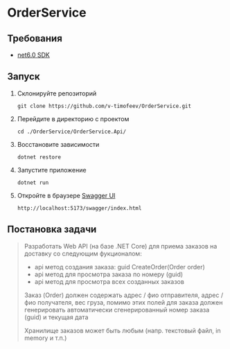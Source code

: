 # OrderService
## Требования
- [net6.0 SDK](https://dotnet.microsoft.com/en-us/download/dotnet/6.0)
## Запуск
1. Склонируйте репозиторий
   ```
   git clone https://github.com/v-timofeev/OrderService.git
   ```
2. Перейдите в директорию с проектом
   ```
   cd ./OrderService/OrderService.Api/
   ```
3. Восстановите зависимости
   ```
   dotnet restore
   ```
4. Запустите приложение
   ```
   dotnet run 
   ```
5. Откройте в браузере [Swagger UI](http://localhost:5173/swagger/index.html)
   ```
   http://localhost:5173/swagger/index.html
   ```
## Постановка задачи
> Разработать Web API (на базе .NET Core) для приема заказов на доставку со следующим фукционалом:
> - api метод создания заказа: guid CreateOrder(Order order)
> - api метод для просмотра заказа по номеру (guid)
> - api метод для просмотра всех созданных заказов
>
> Заказ (Order) должен содержать адрес / фио отправителя, адрес / фио получателя, вес груза, 
> помимо этих полей для заказа должен генерировать автоматически сгенерированный номер заказа (guid) и текущая дата 
>
> Хранилище заказов может быть любым (напр. текстовый файл, in memory и т.п.)